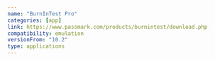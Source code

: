 ```yaml
---
name: "BurnInTest Pro"
categories: [app]
link: https://www.passmark.com/products/burnintest/download.php
compatibility: emulation
versionFrom: "10.2"
type: applications
---
```


